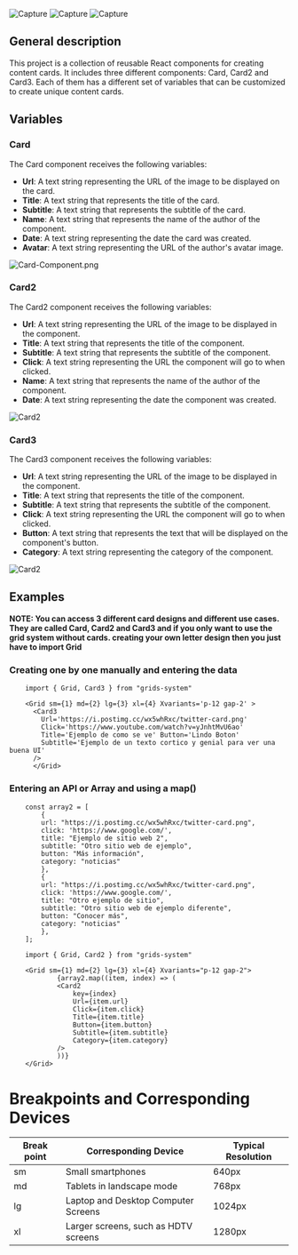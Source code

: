 ![Capture](https://i.postimg.cc/c1K8PVXh/Captura-de-ecr-2023-04-30-022951.png)
![Capture](https://i.postimg.cc/KcdgbJW2/Captura-de-ecr-2023-04-30-023039.png)
![Capture](https://i.postimg.cc/RVKJZwrn/Captura-de-ecr-2023-04-30-023204.png)


## General description

This project is a collection of reusable React components for creating content cards. It includes three different components: Card, Card2 and Card3. Each of them has a different set of variables that can be customized to create unique content cards.

## Variables

### Card

The Card component receives the following variables:

- **Url**: A text string representing the URL of the image to be displayed on the card.
- **Title**: A text string that represents the title of the card.
- **Subtitle**: A text string that represents the subtitle of the card.
- **Name**: A text string that represents the name of the author of the component.
- **Date**: A text string representing the date the card was created.
- **Avatar**: A text string representing the URL of the author's avatar image.

![Card-Component.png](https://i.postimg.cc/mgjrdV3s/Card-Component.png)





### Card2

The Card2 component receives the following variables:

- **Url**: A text string representing the URL of the image to be displayed in the component.
- **Title**: A text string that represents the title of the component.
- **Subtitle**: A text string that represents the subtitle of the component.
- **Click**: A text string representing the URL the component will go to when clicked.
- **Name**: A text string that represents the name of the author of the component.
- **Date**: A text string representing the date the component was created.

![Card2](https://i.postimg.cc/DwtN3cyW/Card2-Component.png)




### Card3

The Card3 component receives the following variables:

- **Url**: A text string representing the URL of the image to be displayed in the component.
- **Title**: A text string that represents the title of the component.
- **Subtitle**: A text string that represents the subtitle of the component.
- **Click**: A text string representing the URL the component will go to when clicked.
- **Button**: A text string that represents the text that will be displayed on the component's button.
- **Category**: A text string representing the category of the component.

![Card2](https://i.postimg.cc/43VSfhmW/Card3-Component.png)

## Examples

**NOTE: You can access 3 different card designs and different use cases. They are called Card, Card2 and Card3 and if you only want to use the grid system without cards. creating your own letter design then you just have to import Grid**



### Creating one by one manually and entering the data

```
    import { Grid, Card3 } from "grids-system"

    <Grid sm={1} md={2} lg={3} xl={4} Xvariants='p-12 gap-2' >
      <Card3
        Url='https://i.postimg.cc/wx5whRxc/twitter-card.png'
        Click='https://www.youtube.com/watch?v=yJnhtMvU6ao' 
        Title='Ejemplo de como se ve' Button='Lindo Boton' 
        Subtitle='Ejemplo de un texto cortico y genial para ver una buena UI' 
      />
      </Grid>
```


### Entering an API or Array and using a map()


```
    const array2 = [
        {
        url: "https://i.postimg.cc/wx5whRxc/twitter-card.png",
        click: 'https://www.google.com/',
        title: "Ejemplo de sitio web 2",
        subtitle: "Otro sitio web de ejemplo",
        button: "Más información",
        category: "noticias"
        },
        {
        url: "https://i.postimg.cc/wx5whRxc/twitter-card.png",
        click: 'https://www.google.com/',
        title: "Otro ejemplo de sitio",
        subtitle: "Otro sitio web de ejemplo diferente",
        button: "Conocer más",
        category: "noticias"
        },
    ];

    import { Grid, Card2 } from "grids-system"

    <Grid sm={1} md={2} lg={3} xl={4} Xvariants="p-12 gap-2">
            {array2.map((item, index) => (
            <Card2
                key={index}
                Url={item.url}
                Click={item.click}
                Title={item.title}
                Button={item.button}
                Subtitle={item.subtitle}
                Category={item.category}
            />
            ))}
    </Grid>

```





# Breakpoints and Corresponding Devices

| Break point | Corresponding Device | Typical Resolution |
|-------------|----------------------|---------------------|
| sm          | Small smartphones     | 640px               |
| md          | Tablets in landscape mode | 768px           |
| lg          | Laptop and Desktop Computer Screens | 1024px |
| xl          | Larger screens, such as HDTV screens | 1280px |
